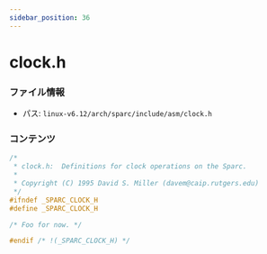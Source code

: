 ```yaml
---
sidebar_position: 36
---
```

# clock.h

### ファイル情報

- パス: `linux-v6.12/arch/sparc/include/asm/clock.h`

### コンテンツ

```h
/*
 * clock.h:  Definitions for clock operations on the Sparc.
 *
 * Copyright (C) 1995 David S. Miller (davem@caip.rutgers.edu)
 */
#ifndef _SPARC_CLOCK_H
#define _SPARC_CLOCK_H

/* Foo for now. */

#endif /* !(_SPARC_CLOCK_H) */

```
